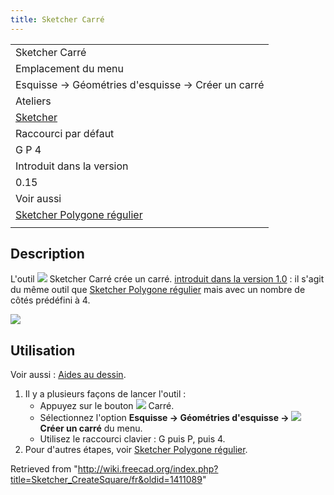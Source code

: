 ```yaml
---
title: Sketcher Carré
---
```

|  |
| --- |
| Sketcher Carré |
| Emplacement du menu |
| Esquisse → Géométries d'esquisse → Créer un carré |
| Ateliers |
| [Sketcher](/Sketcher_Workbench/fr "Sketcher Workbench/fr") |
| Raccourci par défaut |
| G P 4 |
| Introduit dans la version |
| 0.15 |
| Voir aussi |
| [Sketcher Polygone régulier](/Sketcher_CreateRegularPolygon/fr "Sketcher CreateRegularPolygon/fr") |
|  |

## Description

L'outil ![](/images/Sketcher_CreateSquare.svg) Sketcher Carré crée un carré. [introduit dans la version 1.0](/Release_notes_1.0/fr "Release notes 1.0/fr") : il s'agit du même outil que [Sketcher Polygone régulier](/Sketcher_CreateRegularPolygon/fr "Sketcher CreateRegularPolygon/fr") mais avec un nombre de côtés prédéfini à 4.

![](/images/SketcherCreateSquareExample.png)

## Utilisation

Voir aussi : [Aides au dessin](/Sketcher_Workbench/fr#Aides_au_dessin "Sketcher Workbench/fr").

1. Il y a plusieurs façons de lancer l'outil :
   * Appuyez sur le bouton ![](/images/Sketcher_CreateSquare.svg) Carré.
   * Sélectionnez l'option **Esquisse → Géométries d'esquisse → ![](/images/Sketcher_CreateSquare.svg) Créer un carré** du menu.
   * Utilisez le raccourci clavier : G puis P, puis 4.
2. Pour d'autres étapes, voir [Sketcher Polygone régulier](/Sketcher_CreateRegularPolygon/fr#Utilisation "Sketcher CreateRegularPolygon/fr").

Retrieved from "<http://wiki.freecad.org/index.php?title=Sketcher_CreateSquare/fr&oldid=1411089>"